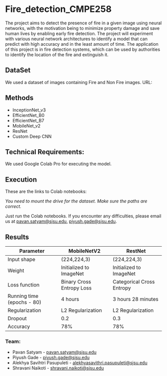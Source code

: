 # Fire_detection_CMPE258

The project aims to detect the presence of fire in a given image using neural networks, with the motivation being to minimize property damage and save human lives by enabling early fire detection. The project will experiment with various neural network architectures to identify a model that can predict with high accuracy and in the least amount of time. The application of this project is in fire detection systems, which can be used by authorities to identify the location of the fire and extinguish it.

## DataSet

We used a dataset of images containing Fire and Non Fire images. URL:

## Methods

- InceptionNet_v3
- EfficientNet_B0
- EfficientNet_B7
- MobileNet_v2
- ResNet
- Custom Deep CNN

## Technical Requirements:

We used Google Colab Pro for executing the model.

## Execution 

These are the links to Colab notebooks:

*You need to mount the drive for the dataset. Make sure the paths are correct.*

Just run the Colab notebooks. If you encounter any difficulties, please email us at pavan.satyam@sjsu.edu, piyush.gade@sjsu.edu.

## Results

| Parameter | MobileNetV2 | RestNet |
| --- | --- | --- |
| Input shape | (224,224,3) | (224,224,3) |
| Weight | Initialized to ImageNet | Initialized to ImageNet |
| Loss function | Binary Cross Entropy Loss | Categorical Cross Entropy |
| Running time (epochs - 80) | 4 hours | 3 hours 28 minutes |
| Regularization | L2 Regularization | L2 Regularization |
| Dropout | 0.2 | 0.3 |
| Accuracy | 78% | 78% |

### Team:

- Pavan Satyam - pavan.satyam@sjsu.edu
- Piyush Gade - piyush.gade@sjsu.edu
- Alekhya Savihtri Pasupuleti - alekhyasavithri.pasupuleti@sjsu.edu
- Shravani Naikoti - shravani.naikoti@sjsu.edu
